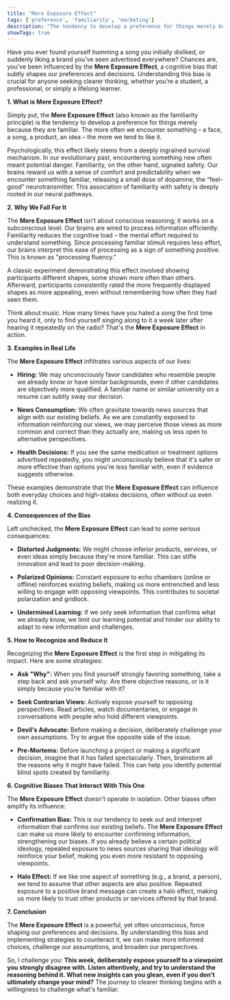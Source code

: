 ```yaml
---
title: "Mere Exposure Effect"
tags: ['preference', 'familiarity', 'marketing']
description: "The tendency to develop a preference for things merely because they are familiar."
showTags: true
---
```



Have you ever found yourself humming a song you initially disliked, or suddenly liking a brand you’ve seen advertised everywhere? Chances are, you’ve been influenced by the **Mere Exposure Effect**, a cognitive bias that subtly shapes our preferences and decisions. Understanding this bias is crucial for anyone seeking clearer thinking, whether you’re a student, a professional, or simply a lifelong learner.

**1. What is Mere Exposure Effect?**

Simply put, the **Mere Exposure Effect** (also known as the familiarity principle) is the tendency to develop a preference for things merely because they are familiar. The more often we encounter something – a face, a song, a product, an idea – the more we tend to like it.

Psychologically, this effect likely stems from a deeply ingrained survival mechanism. In our evolutionary past, encountering something new often meant potential danger. Familiarity, on the other hand, signaled safety. Our brains reward us with a sense of comfort and predictability when we encounter something familiar, releasing a small dose of dopamine, the “feel-good” neurotransmitter. This association of familiarity with safety is deeply rooted in our neural pathways.

**2. Why We Fall For It**

The **Mere Exposure Effect** isn’t about conscious reasoning; it works on a subconscious level. Our brains are wired to process information efficiently. Familiarity reduces the cognitive load – the mental effort required to understand something. Since processing familiar stimuli requires less effort, our brains interpret this ease of processing as a sign of something positive. This is known as "processing fluency."

A classic experiment demonstrating this effect involved showing participants different shapes, some shown more often than others. Afterward, participants consistently rated the more frequently displayed shapes as more appealing, even without remembering how often they had seen them.

Think about music. How many times have you hated a song the first time you heard it, only to find yourself singing along to it a week later after hearing it repeatedly on the radio? That's the **Mere Exposure Effect** in action.

**3. Examples in Real Life**

The **Mere Exposure Effect** infiltrates various aspects of our lives:

*   **Hiring:** We may unconsciously favor candidates who resemble people we already know or have similar backgrounds, even if other candidates are objectively more qualified. A familiar name or similar university on a resume can subtly sway our decision.

*   **News Consumption:** We often gravitate towards news sources that align with our existing beliefs. As we are constantly exposed to information reinforcing our views, we may perceive those views as more common and correct than they actually are, making us less open to alternative perspectives.

*   **Health Decisions:** If you see the same medication or treatment options advertised repeatedly, you might unconsciously believe that it's safer or more effective than options you're less familiar with, even if evidence suggests otherwise.

These examples demonstrate that the **Mere Exposure Effect** can influence both everyday choices and high-stakes decisions, often without us even realizing it.

**4. Consequences of the Bias**

Left unchecked, the **Mere Exposure Effect** can lead to some serious consequences:

*   **Distorted Judgments:** We might choose inferior products, services, or even ideas simply because they're more familiar. This can stifle innovation and lead to poor decision-making.

*   **Polarized Opinions:** Constant exposure to echo chambers (online or offline) reinforces existing beliefs, making us more entrenched and less willing to engage with opposing viewpoints. This contributes to societal polarization and gridlock.

*   **Undermined Learning:** If we only seek information that confirms what we already know, we limit our learning potential and hinder our ability to adapt to new information and challenges.

**5. How to Recognize and Reduce It**

Recognizing the **Mere Exposure Effect** is the first step in mitigating its impact. Here are some strategies:

*   **Ask "Why":** When you find yourself strongly favoring something, take a step back and ask yourself *why*. Are there objective reasons, or is it simply because you’re familiar with it?

*   **Seek Contrarian Views:** Actively expose yourself to opposing perspectives. Read articles, watch documentaries, or engage in conversations with people who hold different viewpoints.

*   **Devil's Advocate:** Before making a decision, deliberately challenge your own assumptions. Try to argue the opposite side of the issue.

*   **Pre-Mortems:** Before launching a project or making a significant decision, imagine that it has failed spectacularly. Then, brainstorm all the reasons why it might have failed. This can help you identify potential blind spots created by familiarity.

**6. Cognitive Biases That Interact With This One**

The **Mere Exposure Effect** doesn't operate in isolation. Other biases often amplify its influence:

*   **Confirmation Bias:** This is our tendency to seek out and interpret information that confirms our existing beliefs. The **Mere Exposure Effect** can make us more likely to encounter confirming information, strengthening our biases. If you already believe a certain political ideology, repeated exposure to news sources sharing that ideology will reinforce your belief, making you even more resistant to opposing viewpoints.

*   **Halo Effect:** If we like one aspect of something (e.g., a brand, a person), we tend to assume that other aspects are also positive. Repeated exposure to a positive brand message can create a halo effect, making us more likely to trust other products or services offered by that brand.

**7. Conclusion**

The **Mere Exposure Effect** is a powerful, yet often unconscious, force shaping our preferences and decisions. By understanding this bias and implementing strategies to counteract it, we can make more informed choices, challenge our assumptions, and broaden our perspectives.

So, I challenge you: **This week, deliberately expose yourself to a viewpoint you strongly disagree with. Listen attentively, and try to understand the reasoning behind it. What new insights can you glean, even if you don't ultimately change your mind?** The journey to clearer thinking begins with a willingness to challenge what's familiar.

